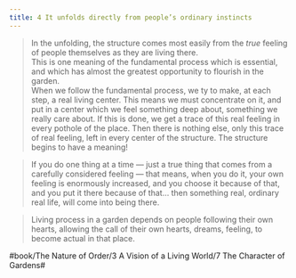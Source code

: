 ```yaml
---
title: 4 It unfolds directly from people’s ordinary instincts
---
```


> In the unfolding, the structure comes most easily from the *true* feeling of people themselves as they are living there.  
> This is one meaning of the fundamental process which is essential, and which has almost the greatest opportunity to flourish in the garden.  
> When we follow the fundamental process, we ty to make, at each step, a real living center. This means we must concentrate on it, and put in a center which we feel something deep about, something we really care about. If this is done, we get a trace of this real feeling in every pothole of the place. Then there is nothing else, only this trace of real feeling, left in every center of the structure. The structure begins to have a meaning!  

> If you do one thing at a time — just a true thing that comes from a carefully considered feeling — that means, when you do it, your own feeling is enormously increased, and you choose it because of that, and you put it there because of that… then something real, ordinary real life, will come into being there.  

> Living process in a garden depends on people following their own hearts, allowing the call of their own hearts, dreams, feeling, to become actual in that place.  

#book/The Nature of Order/3 A Vision of a Living World/7 The Character of Gardens#